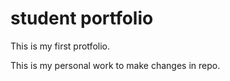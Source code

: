 # student portfolio


This is my first protfolio.

This is my personal work to make changes in repo.
